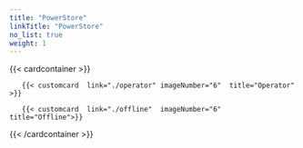 ```yaml
---
title: "PowerStore"
linkTitle: "PowerStore"
no_list: true
weight: 1
---
```

{{< cardcontainer >}}

       {{< customcard  link="./operator" imageNumber="6"  title="Operator" >}}

       {{< customcard  link="./offline"  imageNumber="6" title="Offline">}}

{{< /cardcontainer >}}
